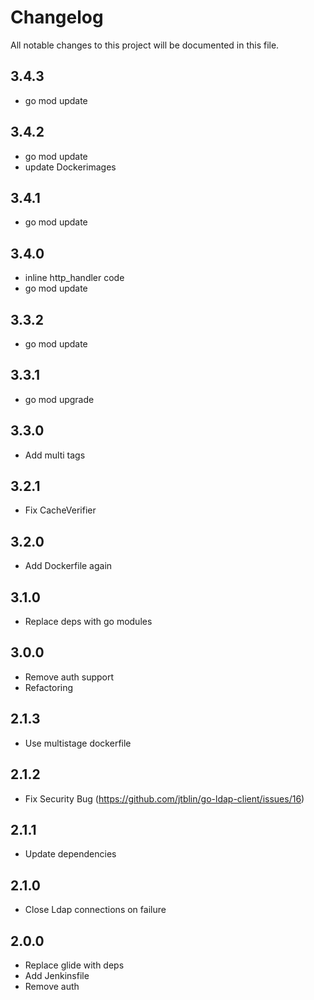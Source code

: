 # Changelog

All notable changes to this project will be documented in this file.

## 3.4.3

- go mod update

## 3.4.2

- go mod update
- update Dockerimages

## 3.4.1

- go mod update

## 3.4.0

- inline http_handler code 
- go mod update

## 3.3.2

- go mod update

## 3.3.1

- go mod upgrade

## 3.3.0

- Add multi tags

## 3.2.1

- Fix CacheVerifier

## 3.2.0

- Add Dockerfile again

## 3.1.0

- Replace deps with go modules

## 3.0.0

- Remove auth support 
- Refactoring

## 2.1.3

- Use multistage dockerfile

## 2.1.2

- Fix Security Bug (https://github.com/jtblin/go-ldap-client/issues/16)

## 2.1.1

- Update dependencies

## 2.1.0

- Close Ldap connections on failure 

## 2.0.0

- Replace glide with deps
- Add Jenkinsfile
- Remove auth
